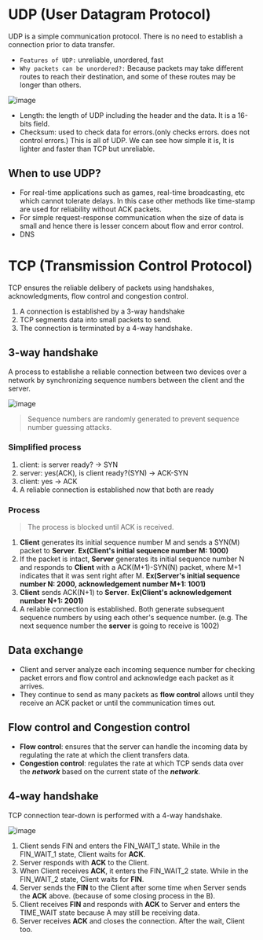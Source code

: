 # UDP (User Datagram Protocol)
UDP is a simple communication protocol. There is no need to establish a connection prior to data transfer.<br>
- `Features of UDP:` unreliable, unordered, fast
- `Why packets can be unordered?:` Because packets may take different routes to reach their destination, and some of these routes may be longer than others.

![image](https://user-images.githubusercontent.com/67142421/178133335-70ef1d74-9b94-4d5f-bb30-f166eb2f93a0.png)

* Length: the length of UDP including the header and the data. It is a 16-bits field.
* Checksum: used to check data for errors.(only checks errors. does not control errors.)
This is all of UDP. We can see how simple it is, It is lighter and faster than TCP but unreliable.<br>

## When to use UDP?
- For real-time applications such as games, real-time broadcasting, etc which cannot tolerate delays. In this case other methods like time-stamp are used for reliability without ACK packets.
- For simple request-response communication when the size of data is small and hence there is lesser concern about flow and error control.
- DNS

# TCP (Transmission Control Protocol)
TCP ensures the reliable delibery of packets using handshakes, acknowledgments, flow control and congestion control.<br>
1. A connection is established by a 3-way handshake
2. TCP segments data into small packets to send.
3. The connection is terminated by a 4-way handshake.

## 3-way handshake
A process to establishe a reliable connection between two devices over a network by synchronizing sequence numbers between the client and the server.

![image](https://user-images.githubusercontent.com/67142421/223976212-ecc67af5-a969-4b56-bf09-d728357b96db.png)

>Sequence numbers are randomly generated to prevent sequence number guessing attacks.
### Simplified process
1. client: is server ready? -> SYN
2. server: yes(ACK), is client ready?(SYN) -> ACK-SYN
3. client: yes -> ACK
4. A reliable connection is established now that both are ready
### Process
>The process is blocked until ACK is received.
1. **Client** generates its initial sequence number M and sends a SYN(M) packet to **Server**. **Ex(Client's initial sequence number M: 1000)**
2. If the packet is intact, **Server** generates its initial sequence number N and responds to **Client** with a ACK(M+1)-SYN(N) packet, where M+1 indicates that it was sent right after M. **Ex(Server's initial sequence number N: 2000, acknowledgement number M+1: 1001)**
3. **Client** sends ACK(N+1) to **Server**. **Ex(Client's acknowledgement number N+1: 2001)**
4. A reilable connection is established. Both generate subsequent sequence numbers by using each other's sequence number. (e.g. The next sequence number the **server** is going to receive is 1002)

## Data exchange
- Client and server analyze each incoming sequence number for checking packet errors and flow control and acknowledge each packet as it arrives.
- They continue to send as many packets as **flow control** allows until they receive an ACK packet or until the communication times out.

## Flow control and Congestion control
- **Flow control**: ensures that the server can handle the incoming data by regulating the rate at which the client transfers data.<br>
- **Congestion control**: regulates the rate at which TCP sends data over the ***network*** based on the current state of the ***network***.

## 4-way handshake
TCP connection tear-down is performed with a 4-way handshake.

![image](https://user-images.githubusercontent.com/67142421/178133057-8290aaef-1b2d-4c66-8c49-69b35f40e2b8.png)

1. Client sends FIN and enters the FIN_WAIT_1 state. While in the FIN_WAIT_1 state, Client waits for **ACK**.
2. Server responds with **ACK** to the Client.
3. When Client receives **ACK**, it enters the FIN_WAIT_2 state. While in the FIN_WAIT_2 state, Client waits for **FIN**.
4. Server sends the **FIN** to the Client after some time when Server sends the **ACK** above. (because of some closing process in the B).
5. Client receives **FIN** and responds with **ACK** to Server and enters the TIME_WAIT state because A may still be receiving data.
6. Server receives **ACK** and closes the connection. After the wait, Client too.
